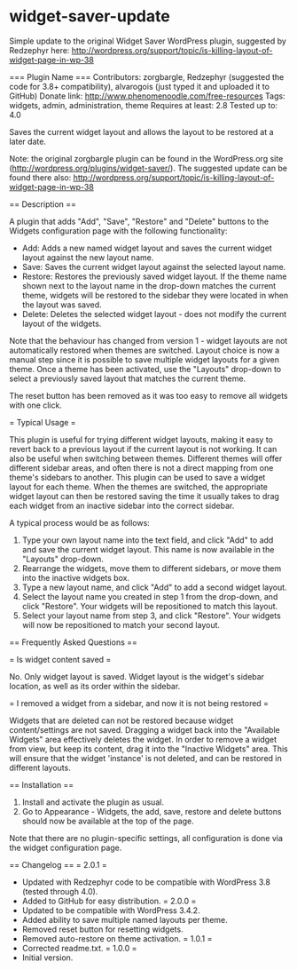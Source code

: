 widget-saver-update
===================

Simple update to the original Widget Saver WordPress plugin, suggested by Redzephyr here: http://wordpress.org/support/topic/is-killing-layout-of-widget-page-in-wp-38


=== Plugin Name ===
Contributors: zorgbargle, Redzephyr (suggested the code for 3.8+ compatibility), alvarogois (just typed it and uploaded it to GitHub)
Donate link: http://www.phenomenoodle.com/free-resources
Tags: widgets, admin, administration, theme
Requires at least: 2.8
Tested up to: 4.0

Saves the current widget layout and allows the layout to be restored at a later date.

Note: the original zorgbargle plugin can be found in the WordPress.org site (http://wordpress.org/plugins/widget-saver/). The suggested update can be found there also: http://wordpress.org/support/topic/is-killing-layout-of-widget-page-in-wp-38 

== Description ==

A plugin that adds "Add", "Save", "Restore" and "Delete" buttons to the Widgets configuration page with the following
functionality:

* Add: Adds a new named widget layout and saves the current widget layout against the new layout name.
* Save: Saves the current widget layout against the selected layout name.
* Restore: Restores the previously saved widget layout. If the theme name shown next to the layout name in the
   drop-down matches the current theme, widgets will be restored to the sidebar they were located in when the layout was
   saved.
* Delete: Deletes the selected widget layout - does not modify the current layout of the widgets.

Note that the behaviour has changed from version 1 - widget layouts are not automatically restored when themes are
switched. Layout choice is now a manual step since it is possible to save multiple widget layouts for a given theme.
Once a theme has been activated, use the "Layouts" drop-down to select a previously saved layout that matches the
current theme.

The reset button has been removed as it was too easy to remove all widgets with one click.

= Typical Usage =

This plugin is useful for trying different widget layouts, making it easy to revert back to a previous layout if the
current layout is not working. It can also be useful when switching between themes. Different themes will offer different
sidebar areas, and often there is not a direct mapping from one theme's sidebars to another. This plugin can be used
to save a widget layout for each theme. When the themes are switched, the appropriate widget layout can then be restored
saving the time it usually takes to drag each widget from an inactive sidebar into the correct sidebar.

A typical process would be as follows:

1. Type your own layout name into the text field, and click "Add" to add and save the current widget layout. This name
   is now available in the "Layouts" drop-down.
1. Rearrange the widgets, move them to different sidebars, or move them into the inactive widgets box.
1. Type a new layout name, and click "Add" to add a second widget layout.
1. Select the layout name you created in step 1 from the drop-down, and click "Restore". Your widgets will be
repositioned to match this layout.
1. Select your layout name from step 3, and click "Restore". Your widgets will now be repositioned to match your
   second layout.

== Frequently Asked Questions ==

= Is widget content saved =

No. Only widget layout is saved. Widget layout is the widget's sidebar location, as well as its order within the sidebar.

= I removed a widget from a sidebar, and now it is not being restored =

Widgets that are deleted can not be restored because widget content/settings are not saved. Dragging a widget back into
the "Available Widgets" area effectively deletes the widget. In order to remove a widget
from view, but keep its content, drag it into the "Inactive Widgets" area. This will ensure that the widget 'instance'
is not deleted, and can be restored in different layouts.

== Installation ==

1. Install and activate the plugin as usual.
1. Go to Appearance - Widgets, the add, save, restore and delete buttons should now be available at the top of the page.

Note that there are no plugin-specific settings, all configuration is done via the widget configuration page.

== Changelog ==
= 2.0.1 =
* Updated with Redzephyr code to be compatible with WordPress 3.8 (tested through 4.0).
* Added to GitHub for easy distribution.
= 2.0.0 =
* Updated to be compatible with WordPress 3.4.2.
* Added ability to save multiple named layouts per theme.
* Removed reset button for resetting widgets.
* Removed auto-restore on theme activation.
= 1.0.1 =
* Corrected readme.txt.
= 1.0.0 =
* Initial version.
